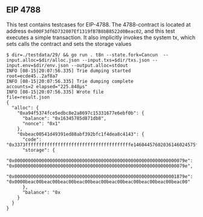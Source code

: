 ## EIP 4788

This test contains testcases for EIP-4788. The 4788-contract is 
located at address `0x000F3df6D732807Ef1319fB7B8bB8522d0Beac02`, and this test executes a simple transaction. It also
implicitly invokes the system tx, which sets calls the contract and sets the 
storage values
```
$ dir=./testdata/29/ && go run . t8n --state.fork=Cancun  --input.alloc=$dir/alloc.json --input.txs=$dir/txs.json --input.env=$dir/env.json --output.alloc=stdout
INFO [08-15|20:07:56.335] Trie dumping started                     root=ecde45..2af8a7
INFO [08-15|20:07:56.335] Trie dumping complete                    accounts=2 elapsed="225.848µs"
INFO [08-15|20:07:56.335] Wrote file                               file=result.json
{
  "alloc": {
    "0xa94f5374fce5edbc8e2a8697c15331677e6ebf0b": {
      "balance": "0x16345785d871db8",
      "nonce": "0x1"
    },
    "0xbeac00541d49391ed88abf392bfc1f4dea8c4143": {
      "code": "0x3373fffffffffffffffffffffffffffffffffffffffe14604457602036146024575f5ffd5b620180005f350680545f35146037575f5ffd5b6201800001545f5260205ff35b6201800042064281555f359062018000015500",
      "storage": {
        "0x000000000000000000000000000000000000000000000000000000000000079e": "0x000000000000000000000000000000000000000000000000000000000000079e",
        "0x000000000000000000000000000000000000000000000000000000000001879e": "0x0000beac00beac00beac00beac00beac00beac00beac00beac00beac00beac00"
      },
      "balance": "0x
    }
  }
}

```
